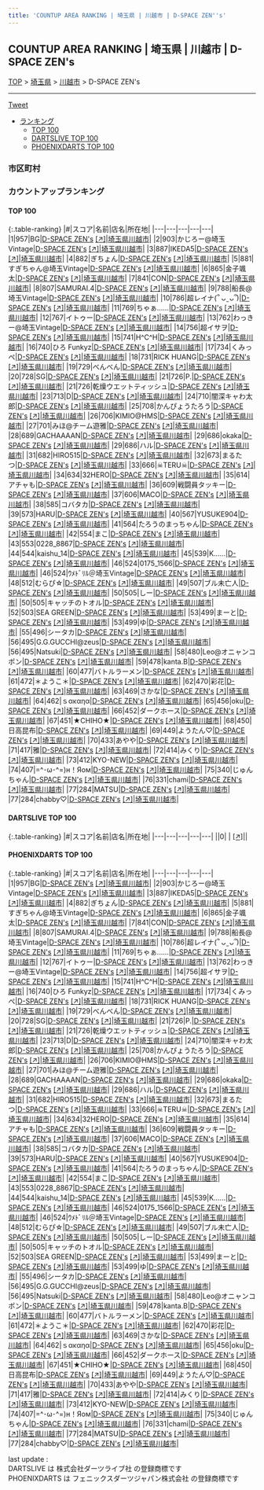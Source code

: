 ```yaml
---
title: 'COUNTUP AREA RANKING | 埼玉県 | 川越市 | D-SPACE ZEN''s'
---
```

## COUNTUP AREA RANKING | 埼玉県 | 川越市 | D-SPACE ZEN's

[TOP](/darts/rank/) > [埼玉県](/darts/rank/埼玉県/) > [川越市](/darts/rank/埼玉県/川越市/) > D-SPACE ZEN's

___

<a href="https://twitter.com/share?ref_src=twsrc%5Etfw" data-text="COUNTUP AREA RANKING | 埼玉県川越市D-SPACE ZEN's" class="twitter-share-button" data-hashtags="DARTSLIVE,PHOENIXDARTS,darts,ダーツ" data-show-count="false">Tweet</a>

* [ランキング](#カウントアップランキング)
    * [TOP 100](#top-100)
    * [DARTSLIVE TOP 100](#dartslive-top-100)
    * [PHOENIXDARTS TOP 100](#phoenixdarts-top-100)

### 市区町村

<ul>

</ul>

### カウントアップランキング

#### TOP 100



{:.table-ranking}
|#|スコア|名前|店名|所在地|
|---|---|---|---|---|
|1|957|<span class="rank-name-pd">BG</span>|<a href="/darts/rank/shops/9832.html">D-SPACE ZEN's</a> <a href="https://vs.phoenixdarts.com/jp/shop/shopDetailInfo/s_9832?s_seq=9832">[↗]</a>|<a href="/darts/rank/埼玉県/川越市">埼玉県川越市</a>|
|2|903|<span class="rank-name-pd">かじろー@埼玉Vintage</span>|<a href="/darts/rank/shops/9832.html">D-SPACE ZEN's</a> <a href="https://vs.phoenixdarts.com/jp/shop/shopDetailInfo/s_9832?s_seq=9832">[↗]</a>|<a href="/darts/rank/埼玉県/川越市">埼玉県川越市</a>|
|3|887|<span class="rank-name-pd">IKEDA5</span>|<a href="/darts/rank/shops/9832.html">D-SPACE ZEN's</a> <a href="https://vs.phoenixdarts.com/jp/shop/shopDetailInfo/s_9832?s_seq=9832">[↗]</a>|<a href="/darts/rank/埼玉県/川越市">埼玉県川越市</a>|
|4|882|<span class="rank-name-pd">ぎちょん</span>|<a href="/darts/rank/shops/9832.html">D-SPACE ZEN's</a> <a href="https://vs.phoenixdarts.com/jp/shop/shopDetailInfo/s_9832?s_seq=9832">[↗]</a>|<a href="/darts/rank/埼玉県/川越市">埼玉県川越市</a>|
|5|881|<span class="rank-name-pd">すぎちゃん@埼玉Vintage</span>|<a href="/darts/rank/shops/9832.html">D-SPACE ZEN's</a> <a href="https://vs.phoenixdarts.com/jp/shop/shopDetailInfo/s_9832?s_seq=9832">[↗]</a>|<a href="/darts/rank/埼玉県/川越市">埼玉県川越市</a>|
|6|865|<span class="rank-name-pd">金子颯太</span>|<a href="/darts/rank/shops/9832.html">D-SPACE ZEN's</a> <a href="https://vs.phoenixdarts.com/jp/shop/shopDetailInfo/s_9832?s_seq=9832">[↗]</a>|<a href="/darts/rank/埼玉県/川越市">埼玉県川越市</a>|
|7|841|<span class="rank-name-pd">CON</span>|<a href="/darts/rank/shops/9832.html">D-SPACE ZEN's</a> <a href="https://vs.phoenixdarts.com/jp/shop/shopDetailInfo/s_9832?s_seq=9832">[↗]</a>|<a href="/darts/rank/埼玉県/川越市">埼玉県川越市</a>|
|8|807|<span class="rank-name-pd">SAMURAI.4</span>|<a href="/darts/rank/shops/9832.html">D-SPACE ZEN's</a> <a href="https://vs.phoenixdarts.com/jp/shop/shopDetailInfo/s_9832?s_seq=9832">[↗]</a>|<a href="/darts/rank/埼玉県/川越市">埼玉県川越市</a>|
|9|788|<span class="rank-name-pd">船長@埼玉Vintage</span>|<a href="/darts/rank/shops/9832.html">D-SPACE ZEN's</a> <a href="https://vs.phoenixdarts.com/jp/shop/shopDetailInfo/s_9832?s_seq=9832">[↗]</a>|<a href="/darts/rank/埼玉県/川越市">埼玉県川越市</a>|
|10|786|<span class="rank-name-pd">超レイナ(՞ ᴗ ̫ ᴗ՞)</span>|<a href="/darts/rank/shops/9832.html">D-SPACE ZEN's</a> <a href="https://vs.phoenixdarts.com/jp/shop/shopDetailInfo/s_9832?s_seq=9832">[↗]</a>|<a href="/darts/rank/埼玉県/川越市">埼玉県川越市</a>|
|11|769|<span class="rank-name-pd">ちゃぁ……</span>|<a href="/darts/rank/shops/9832.html">D-SPACE ZEN's</a> <a href="https://vs.phoenixdarts.com/jp/shop/shopDetailInfo/s_9832?s_seq=9832">[↗]</a>|<a href="/darts/rank/埼玉県/川越市">埼玉県川越市</a>|
|12|767|<span class="rank-name-pd">イトゥー</span>|<a href="/darts/rank/shops/9832.html">D-SPACE ZEN's</a> <a href="https://vs.phoenixdarts.com/jp/shop/shopDetailInfo/s_9832?s_seq=9832">[↗]</a>|<a href="/darts/rank/埼玉県/川越市">埼玉県川越市</a>|
|13|762|<span class="rank-name-pd">わっきー@埼玉Vintage</span>|<a href="/darts/rank/shops/9832.html">D-SPACE ZEN's</a> <a href="https://vs.phoenixdarts.com/jp/shop/shopDetailInfo/s_9832?s_seq=9832">[↗]</a>|<a href="/darts/rank/埼玉県/川越市">埼玉県川越市</a>|
|14|756|<span class="rank-name-pd">超イサヲ</span>|<a href="/darts/rank/shops/9832.html">D-SPACE ZEN's</a> <a href="https://vs.phoenixdarts.com/jp/shop/shopDetailInfo/s_9832?s_seq=9832">[↗]</a>|<a href="/darts/rank/埼玉県/川越市">埼玉県川越市</a>|
|15|741|<span class="rank-name-pd">H^C^H</span>|<a href="/darts/rank/shops/9832.html">D-SPACE ZEN's</a> <a href="https://vs.phoenixdarts.com/jp/shop/shopDetailInfo/s_9832?s_seq=9832">[↗]</a>|<a href="/darts/rank/埼玉県/川越市">埼玉県川越市</a>|
|16|740|<span class="rank-name-pd">ひろ Funkyz</span>|<a href="/darts/rank/shops/9832.html">D-SPACE ZEN's</a> <a href="https://vs.phoenixdarts.com/jp/shop/shopDetailInfo/s_9832?s_seq=9832">[↗]</a>|<a href="/darts/rank/埼玉県/川越市">埼玉県川越市</a>|
|17|734|<span class="rank-name-pd">くみっぺ</span>|<a href="/darts/rank/shops/9832.html">D-SPACE ZEN's</a> <a href="https://vs.phoenixdarts.com/jp/shop/shopDetailInfo/s_9832?s_seq=9832">[↗]</a>|<a href="/darts/rank/埼玉県/川越市">埼玉県川越市</a>|
|18|731|<span class="rank-name-pd">RICK HUANG</span>|<a href="/darts/rank/shops/9832.html">D-SPACE ZEN's</a> <a href="https://vs.phoenixdarts.com/jp/shop/shopDetailInfo/s_9832?s_seq=9832">[↗]</a>|<a href="/darts/rank/埼玉県/川越市">埼玉県川越市</a>|
|19|729|<span class="rank-name-pd">べんべん</span>|<a href="/darts/rank/shops/9832.html">D-SPACE ZEN's</a> <a href="https://vs.phoenixdarts.com/jp/shop/shopDetailInfo/s_9832?s_seq=9832">[↗]</a>|<a href="/darts/rank/埼玉県/川越市">埼玉県川越市</a>|
|20|728|<span class="rank-name-pd">SG</span>|<a href="/darts/rank/shops/9832.html">D-SPACE ZEN's</a> <a href="https://vs.phoenixdarts.com/jp/shop/shopDetailInfo/s_9832?s_seq=9832">[↗]</a>|<a href="/darts/rank/埼玉県/川越市">埼玉県川越市</a>|
|21|726|<span class="rank-name-pd">P.</span>|<a href="/darts/rank/shops/9832.html">D-SPACE ZEN's</a> <a href="https://vs.phoenixdarts.com/jp/shop/shopDetailInfo/s_9832?s_seq=9832">[↗]</a>|<a href="/darts/rank/埼玉県/川越市">埼玉県川越市</a>|
|21|726|<span class="rank-name-pd">乾燥ウエットティッシュ</span>|<a href="/darts/rank/shops/9832.html">D-SPACE ZEN's</a> <a href="https://vs.phoenixdarts.com/jp/shop/shopDetailInfo/s_9832?s_seq=9832">[↗]</a>|<a href="/darts/rank/埼玉県/川越市">埼玉県川越市</a>|
|23|713|<span class="rank-name-pd">D</span>|<a href="/darts/rank/shops/9832.html">D-SPACE ZEN's</a> <a href="https://vs.phoenixdarts.com/jp/shop/shopDetailInfo/s_9832?s_seq=9832">[↗]</a>|<a href="/darts/rank/埼玉県/川越市">埼玉県川越市</a>|
|24|710|<span class="rank-name-pd">闇深キャわ太郎</span>|<a href="/darts/rank/shops/9832.html">D-SPACE ZEN's</a> <a href="https://vs.phoenixdarts.com/jp/shop/shopDetailInfo/s_9832?s_seq=9832">[↗]</a>|<a href="/darts/rank/埼玉県/川越市">埼玉県川越市</a>|
|25|708|<span class="rank-name-pd">かんぴょうたろう</span>|<a href="/darts/rank/shops/9832.html">D-SPACE ZEN's</a> <a href="https://vs.phoenixdarts.com/jp/shop/shopDetailInfo/s_9832?s_seq=9832">[↗]</a>|<a href="/darts/rank/埼玉県/川越市">埼玉県川越市</a>|
|26|706|<span class="rank-name-pd">KIMIO@HMS</span>|<a href="/darts/rank/shops/9832.html">D-SPACE ZEN's</a> <a href="https://vs.phoenixdarts.com/jp/shop/shopDetailInfo/s_9832?s_seq=9832">[↗]</a>|<a href="/darts/rank/埼玉県/川越市">埼玉県川越市</a>|
|27|701|<span class="rank-name-pd">みほ@チーム遊雅</span>|<a href="/darts/rank/shops/9832.html">D-SPACE ZEN's</a> <a href="https://vs.phoenixdarts.com/jp/shop/shopDetailInfo/s_9832?s_seq=9832">[↗]</a>|<a href="/darts/rank/埼玉県/川越市">埼玉県川越市</a>|
|28|689|<span class="rank-name-pd">GACHAAAAN</span>|<a href="/darts/rank/shops/9832.html">D-SPACE ZEN's</a> <a href="https://vs.phoenixdarts.com/jp/shop/shopDetailInfo/s_9832?s_seq=9832">[↗]</a>|<a href="/darts/rank/埼玉県/川越市">埼玉県川越市</a>|
|29|686|<span class="rank-name-pd">okaka</span>|<a href="/darts/rank/shops/9832.html">D-SPACE ZEN's</a> <a href="https://vs.phoenixdarts.com/jp/shop/shopDetailInfo/s_9832?s_seq=9832">[↗]</a>|<a href="/darts/rank/埼玉県/川越市">埼玉県川越市</a>|
|29|686|<span class="rank-name-pd">ハル</span>|<a href="/darts/rank/shops/9832.html">D-SPACE ZEN's</a> <a href="https://vs.phoenixdarts.com/jp/shop/shopDetailInfo/s_9832?s_seq=9832">[↗]</a>|<a href="/darts/rank/埼玉県/川越市">埼玉県川越市</a>|
|31|682|<span class="rank-name-pd">HIRO515</span>|<a href="/darts/rank/shops/9832.html">D-SPACE ZEN's</a> <a href="https://vs.phoenixdarts.com/jp/shop/shopDetailInfo/s_9832?s_seq=9832">[↗]</a>|<a href="/darts/rank/埼玉県/川越市">埼玉県川越市</a>|
|32|673|<span class="rank-name-pd">まるたつ</span>|<a href="/darts/rank/shops/9832.html">D-SPACE ZEN's</a> <a href="https://vs.phoenixdarts.com/jp/shop/shopDetailInfo/s_9832?s_seq=9832">[↗]</a>|<a href="/darts/rank/埼玉県/川越市">埼玉県川越市</a>|
|33|666|<span class="rank-name-pd">☠TERU☠</span>|<a href="/darts/rank/shops/9832.html">D-SPACE ZEN's</a> <a href="https://vs.phoenixdarts.com/jp/shop/shopDetailInfo/s_9832?s_seq=9832">[↗]</a>|<a href="/darts/rank/埼玉県/川越市">埼玉県川越市</a>|
|34|634|<span class="rank-name-pd">32HERO</span>|<a href="/darts/rank/shops/9832.html">D-SPACE ZEN's</a> <a href="https://vs.phoenixdarts.com/jp/shop/shopDetailInfo/s_9832?s_seq=9832">[↗]</a>|<a href="/darts/rank/埼玉県/川越市">埼玉県川越市</a>|
|35|614|<span class="rank-name-pd">アチャも</span>|<a href="/darts/rank/shops/9832.html">D-SPACE ZEN's</a> <a href="https://vs.phoenixdarts.com/jp/shop/shopDetailInfo/s_9832?s_seq=9832">[↗]</a>|<a href="/darts/rank/埼玉県/川越市">埼玉県川越市</a>|
|36|609|<span class="rank-name-pd">戦闘員タッキー</span>|<a href="/darts/rank/shops/9832.html">D-SPACE ZEN's</a> <a href="https://vs.phoenixdarts.com/jp/shop/shopDetailInfo/s_9832?s_seq=9832">[↗]</a>|<a href="/darts/rank/埼玉県/川越市">埼玉県川越市</a>|
|37|606|<span class="rank-name-pd">MACO</span>|<a href="/darts/rank/shops/9832.html">D-SPACE ZEN's</a> <a href="https://vs.phoenixdarts.com/jp/shop/shopDetailInfo/s_9832?s_seq=9832">[↗]</a>|<a href="/darts/rank/埼玉県/川越市">埼玉県川越市</a>|
|38|585|<span class="rank-name-pd">コバタカ</span>|<a href="/darts/rank/shops/9832.html">D-SPACE ZEN's</a> <a href="https://vs.phoenixdarts.com/jp/shop/shopDetailInfo/s_9832?s_seq=9832">[↗]</a>|<a href="/darts/rank/埼玉県/川越市">埼玉県川越市</a>|
|39|573|<span class="rank-name-pd">HARU</span>|<a href="/darts/rank/shops/9832.html">D-SPACE ZEN's</a> <a href="https://vs.phoenixdarts.com/jp/shop/shopDetailInfo/s_9832?s_seq=9832">[↗]</a>|<a href="/darts/rank/埼玉県/川越市">埼玉県川越市</a>|
|40|567|<span class="rank-name-pd">YUSUKE904</span>|<a href="/darts/rank/shops/9832.html">D-SPACE ZEN's</a> <a href="https://vs.phoenixdarts.com/jp/shop/shopDetailInfo/s_9832?s_seq=9832">[↗]</a>|<a href="/darts/rank/埼玉県/川越市">埼玉県川越市</a>|
|41|564|<span class="rank-name-pd">たろうのまっちゃん</span>|<a href="/darts/rank/shops/9832.html">D-SPACE ZEN's</a> <a href="https://vs.phoenixdarts.com/jp/shop/shopDetailInfo/s_9832?s_seq=9832">[↗]</a>|<a href="/darts/rank/埼玉県/川越市">埼玉県川越市</a>|
|42|554|<span class="rank-name-pd">まこ</span>|<a href="/darts/rank/shops/9832.html">D-SPACE ZEN's</a> <a href="https://vs.phoenixdarts.com/jp/shop/shopDetailInfo/s_9832?s_seq=9832">[↗]</a>|<a href="/darts/rank/埼玉県/川越市">埼玉県川越市</a>|
|43|553|<span class="rank-name-pd">0228_8867</span>|<a href="/darts/rank/shops/9832.html">D-SPACE ZEN's</a> <a href="https://vs.phoenixdarts.com/jp/shop/shopDetailInfo/s_9832?s_seq=9832">[↗]</a>|<a href="/darts/rank/埼玉県/川越市">埼玉県川越市</a>|
|44|544|<span class="rank-name-pd">kaishu_14</span>|<a href="/darts/rank/shops/9832.html">D-SPACE ZEN's</a> <a href="https://vs.phoenixdarts.com/jp/shop/shopDetailInfo/s_9832?s_seq=9832">[↗]</a>|<a href="/darts/rank/埼玉県/川越市">埼玉県川越市</a>|
|45|539|<span class="rank-name-pd">K……</span>|<a href="/darts/rank/shops/9832.html">D-SPACE ZEN's</a> <a href="https://vs.phoenixdarts.com/jp/shop/shopDetailInfo/s_9832?s_seq=9832">[↗]</a>|<a href="/darts/rank/埼玉県/川越市">埼玉県川越市</a>|
|46|524|<span class="rank-name-pd">0175_1566</span>|<a href="/darts/rank/shops/9832.html">D-SPACE ZEN's</a> <a href="https://vs.phoenixdarts.com/jp/shop/shopDetailInfo/s_9832?s_seq=9832">[↗]</a>|<a href="/darts/rank/埼玉県/川越市">埼玉県川越市</a>|
|46|524|<span class="rank-name-pd">ｳﾒﾄﾞﾘﾙ＠埼玉Vintage</span>|<a href="/darts/rank/shops/9832.html">D-SPACE ZEN's</a> <a href="https://vs.phoenixdarts.com/jp/shop/shopDetailInfo/s_9832?s_seq=9832">[↗]</a>|<a href="/darts/rank/埼玉県/川越市">埼玉県川越市</a>|
|48|512|<span class="rank-name-pd">むらぴ☆</span>|<a href="/darts/rank/shops/9832.html">D-SPACE ZEN's</a> <a href="https://vs.phoenixdarts.com/jp/shop/shopDetailInfo/s_9832?s_seq=9832">[↗]</a>|<a href="/darts/rank/埼玉県/川越市">埼玉県川越市</a>|
|49|507|<span class="rank-name-pd">ブル未亡人</span>|<a href="/darts/rank/shops/9832.html">D-SPACE ZEN's</a> <a href="https://vs.phoenixdarts.com/jp/shop/shopDetailInfo/s_9832?s_seq=9832">[↗]</a>|<a href="/darts/rank/埼玉県/川越市">埼玉県川越市</a>|
|50|505|<span class="rank-name-pd">しー</span>|<a href="/darts/rank/shops/9832.html">D-SPACE ZEN's</a> <a href="https://vs.phoenixdarts.com/jp/shop/shopDetailInfo/s_9832?s_seq=9832">[↗]</a>|<a href="/darts/rank/埼玉県/川越市">埼玉県川越市</a>|
|50|505|<span class="rank-name-pd">キャッチのトオル</span>|<a href="/darts/rank/shops/9832.html">D-SPACE ZEN's</a> <a href="https://vs.phoenixdarts.com/jp/shop/shopDetailInfo/s_9832?s_seq=9832">[↗]</a>|<a href="/darts/rank/埼玉県/川越市">埼玉県川越市</a>|
|52|503|<span class="rank-name-pd">SEA GREEN</span>|<a href="/darts/rank/shops/9832.html">D-SPACE ZEN's</a> <a href="https://vs.phoenixdarts.com/jp/shop/shopDetailInfo/s_9832?s_seq=9832">[↗]</a>|<a href="/darts/rank/埼玉県/川越市">埼玉県川越市</a>|
|53|499|<span class="rank-name-pd">まーと</span>|<a href="/darts/rank/shops/9832.html">D-SPACE ZEN's</a> <a href="https://vs.phoenixdarts.com/jp/shop/shopDetailInfo/s_9832?s_seq=9832">[↗]</a>|<a href="/darts/rank/埼玉県/川越市">埼玉県川越市</a>|
|53|499|<span class="rank-name-pd">ゆ</span>|<a href="/darts/rank/shops/9832.html">D-SPACE ZEN's</a> <a href="https://vs.phoenixdarts.com/jp/shop/shopDetailInfo/s_9832?s_seq=9832">[↗]</a>|<a href="/darts/rank/埼玉県/川越市">埼玉県川越市</a>|
|55|496|<span class="rank-name-pd">シータカ</span>|<a href="/darts/rank/shops/9832.html">D-SPACE ZEN's</a> <a href="https://vs.phoenixdarts.com/jp/shop/shopDetailInfo/s_9832?s_seq=9832">[↗]</a>|<a href="/darts/rank/埼玉県/川越市">埼玉県川越市</a>|
|56|495|<span class="rank-name-pd">G.G.GUCCHI@zeus</span>|<a href="/darts/rank/shops/9832.html">D-SPACE ZEN's</a> <a href="https://vs.phoenixdarts.com/jp/shop/shopDetailInfo/s_9832?s_seq=9832">[↗]</a>|<a href="/darts/rank/埼玉県/川越市">埼玉県川越市</a>|
|56|495|<span class="rank-name-pd">Natsuki</span>|<a href="/darts/rank/shops/9832.html">D-SPACE ZEN's</a> <a href="https://vs.phoenixdarts.com/jp/shop/shopDetailInfo/s_9832?s_seq=9832">[↗]</a>|<a href="/darts/rank/埼玉県/川越市">埼玉県川越市</a>|
|58|480|<span class="rank-name-pd">Leo@オニャンコポン</span>|<a href="/darts/rank/shops/9832.html">D-SPACE ZEN's</a> <a href="https://vs.phoenixdarts.com/jp/shop/shopDetailInfo/s_9832?s_seq=9832">[↗]</a>|<a href="/darts/rank/埼玉県/川越市">埼玉県川越市</a>|
|59|478|<span class="rank-name-pd">kanta.B</span>|<a href="/darts/rank/shops/9832.html">D-SPACE ZEN's</a> <a href="https://vs.phoenixdarts.com/jp/shop/shopDetailInfo/s_9832?s_seq=9832">[↗]</a>|<a href="/darts/rank/埼玉県/川越市">埼玉県川越市</a>|
|60|477|<span class="rank-name-pd">バトルラーメン</span>|<a href="/darts/rank/shops/9832.html">D-SPACE ZEN's</a> <a href="https://vs.phoenixdarts.com/jp/shop/shopDetailInfo/s_9832?s_seq=9832">[↗]</a>|<a href="/darts/rank/埼玉県/川越市">埼玉県川越市</a>|
|61|472|<span class="rank-name-pd">＊ようこ＊</span>|<a href="/darts/rank/shops/9832.html">D-SPACE ZEN's</a> <a href="https://vs.phoenixdarts.com/jp/shop/shopDetailInfo/s_9832?s_seq=9832">[↗]</a>|<a href="/darts/rank/埼玉県/川越市">埼玉県川越市</a>|
|62|470|<span class="rank-name-pd">彩花</span>|<a href="/darts/rank/shops/9832.html">D-SPACE ZEN's</a> <a href="https://vs.phoenixdarts.com/jp/shop/shopDetailInfo/s_9832?s_seq=9832">[↗]</a>|<a href="/darts/rank/埼玉県/川越市">埼玉県川越市</a>|
|63|469|<span class="rank-name-pd">さかな</span>|<a href="/darts/rank/shops/9832.html">D-SPACE ZEN's</a> <a href="https://vs.phoenixdarts.com/jp/shop/shopDetailInfo/s_9832?s_seq=9832">[↗]</a>|<a href="/darts/rank/埼玉県/川越市">埼玉県川越市</a>|
|64|462|<span class="rank-name-pd">ｓακαηα</span>|<a href="/darts/rank/shops/9832.html">D-SPACE ZEN's</a> <a href="https://vs.phoenixdarts.com/jp/shop/shopDetailInfo/s_9832?s_seq=9832">[↗]</a>|<a href="/darts/rank/埼玉県/川越市">埼玉県川越市</a>|
|65|456|<span class="rank-name-pd">oku</span>|<a href="/darts/rank/shops/9832.html">D-SPACE ZEN's</a> <a href="https://vs.phoenixdarts.com/jp/shop/shopDetailInfo/s_9832?s_seq=9832">[↗]</a>|<a href="/darts/rank/埼玉県/川越市">埼玉県川越市</a>|
|66|452|<span class="rank-name-pd">ダークホース</span>|<a href="/darts/rank/shops/9832.html">D-SPACE ZEN's</a> <a href="https://vs.phoenixdarts.com/jp/shop/shopDetailInfo/s_9832?s_seq=9832">[↗]</a>|<a href="/darts/rank/埼玉県/川越市">埼玉県川越市</a>|
|67|451|<span class="rank-name-pd">★CHIHO★</span>|<a href="/darts/rank/shops/9832.html">D-SPACE ZEN's</a> <a href="https://vs.phoenixdarts.com/jp/shop/shopDetailInfo/s_9832?s_seq=9832">[↗]</a>|<a href="/darts/rank/埼玉県/川越市">埼玉県川越市</a>|
|68|450|<span class="rank-name-pd">日高昆布</span>|<a href="/darts/rank/shops/9832.html">D-SPACE ZEN's</a> <a href="https://vs.phoenixdarts.com/jp/shop/shopDetailInfo/s_9832?s_seq=9832">[↗]</a>|<a href="/darts/rank/埼玉県/川越市">埼玉県川越市</a>|
|69|449|<span class="rank-name-pd">ようたん♡</span>|<a href="/darts/rank/shops/9832.html">D-SPACE ZEN's</a> <a href="https://vs.phoenixdarts.com/jp/shop/shopDetailInfo/s_9832?s_seq=9832">[↗]</a>|<a href="/darts/rank/埼玉県/川越市">埼玉県川越市</a>|
|70|433|<span class="rank-name-pd">あやや</span>|<a href="/darts/rank/shops/9832.html">D-SPACE ZEN's</a> <a href="https://vs.phoenixdarts.com/jp/shop/shopDetailInfo/s_9832?s_seq=9832">[↗]</a>|<a href="/darts/rank/埼玉県/川越市">埼玉県川越市</a>|
|71|417|<span class="rank-name-pd">雅</span>|<a href="/darts/rank/shops/9832.html">D-SPACE ZEN's</a> <a href="https://vs.phoenixdarts.com/jp/shop/shopDetailInfo/s_9832?s_seq=9832">[↗]</a>|<a href="/darts/rank/埼玉県/川越市">埼玉県川越市</a>|
|72|414|<span class="rank-name-pd">みくり</span>|<a href="/darts/rank/shops/9832.html">D-SPACE ZEN's</a> <a href="https://vs.phoenixdarts.com/jp/shop/shopDetailInfo/s_9832?s_seq=9832">[↗]</a>|<a href="/darts/rank/埼玉県/川越市">埼玉県川越市</a>|
|73|412|<span class="rank-name-pd">KYO-NEW</span>|<a href="/darts/rank/shops/9832.html">D-SPACE ZEN's</a> <a href="https://vs.phoenixdarts.com/jp/shop/shopDetailInfo/s_9832?s_seq=9832">[↗]</a>|<a href="/darts/rank/埼玉県/川越市">埼玉県川越市</a>|
|74|407|<span class="rank-name-pd">=^･ω･^=)н！Яом</span>|<a href="/darts/rank/shops/9832.html">D-SPACE ZEN's</a> <a href="https://vs.phoenixdarts.com/jp/shop/shopDetailInfo/s_9832?s_seq=9832">[↗]</a>|<a href="/darts/rank/埼玉県/川越市">埼玉県川越市</a>|
|75|340|<span class="rank-name-pd">じゅんちゃん</span>|<a href="/darts/rank/shops/9832.html">D-SPACE ZEN's</a> <a href="https://vs.phoenixdarts.com/jp/shop/shopDetailInfo/s_9832?s_seq=9832">[↗]</a>|<a href="/darts/rank/埼玉県/川越市">埼玉県川越市</a>|
|76|331|<span class="rank-name-pd">chami</span>|<a href="/darts/rank/shops/9832.html">D-SPACE ZEN's</a> <a href="https://vs.phoenixdarts.com/jp/shop/shopDetailInfo/s_9832?s_seq=9832">[↗]</a>|<a href="/darts/rank/埼玉県/川越市">埼玉県川越市</a>|
|77|284|<span class="rank-name-pd">MATSU</span>|<a href="/darts/rank/shops/9832.html">D-SPACE ZEN's</a> <a href="https://vs.phoenixdarts.com/jp/shop/shopDetailInfo/s_9832?s_seq=9832">[↗]</a>|<a href="/darts/rank/埼玉県/川越市">埼玉県川越市</a>|
|77|284|<span class="rank-name-pd">chabby♡</span>|<a href="/darts/rank/shops/9832.html">D-SPACE ZEN's</a> <a href="https://vs.phoenixdarts.com/jp/shop/shopDetailInfo/s_9832?s_seq=9832">[↗]</a>|<a href="/darts/rank/埼玉県/川越市">埼玉県川越市</a>|


#### DARTSLIVE TOP 100



{:.table-ranking}
|#|スコア|名前|店名|所在地|
|---|---|---|---|---|
||0|<span class="rank-name-dl"> </span>|<a href="/darts/rank/shops/.html"></a> <a href="">[↗]</a>|<a href="/darts/rank//"></a>|


#### PHOENIXDARTS TOP 100



{:.table-ranking}
|#|スコア|名前|店名|所在地|
|---|---|---|---|---|
|1|957|<span class="rank-name-pd">BG</span>|<a href="/darts/rank/shops/9832.html">D-SPACE ZEN's</a> <a href="https://vs.phoenixdarts.com/jp/shop/shopDetailInfo/s_9832?s_seq=9832">[↗]</a>|<a href="/darts/rank/埼玉県/川越市">埼玉県川越市</a>|
|2|903|<span class="rank-name-pd">かじろー@埼玉Vintage</span>|<a href="/darts/rank/shops/9832.html">D-SPACE ZEN's</a> <a href="https://vs.phoenixdarts.com/jp/shop/shopDetailInfo/s_9832?s_seq=9832">[↗]</a>|<a href="/darts/rank/埼玉県/川越市">埼玉県川越市</a>|
|3|887|<span class="rank-name-pd">IKEDA5</span>|<a href="/darts/rank/shops/9832.html">D-SPACE ZEN's</a> <a href="https://vs.phoenixdarts.com/jp/shop/shopDetailInfo/s_9832?s_seq=9832">[↗]</a>|<a href="/darts/rank/埼玉県/川越市">埼玉県川越市</a>|
|4|882|<span class="rank-name-pd">ぎちょん</span>|<a href="/darts/rank/shops/9832.html">D-SPACE ZEN's</a> <a href="https://vs.phoenixdarts.com/jp/shop/shopDetailInfo/s_9832?s_seq=9832">[↗]</a>|<a href="/darts/rank/埼玉県/川越市">埼玉県川越市</a>|
|5|881|<span class="rank-name-pd">すぎちゃん@埼玉Vintage</span>|<a href="/darts/rank/shops/9832.html">D-SPACE ZEN's</a> <a href="https://vs.phoenixdarts.com/jp/shop/shopDetailInfo/s_9832?s_seq=9832">[↗]</a>|<a href="/darts/rank/埼玉県/川越市">埼玉県川越市</a>|
|6|865|<span class="rank-name-pd">金子颯太</span>|<a href="/darts/rank/shops/9832.html">D-SPACE ZEN's</a> <a href="https://vs.phoenixdarts.com/jp/shop/shopDetailInfo/s_9832?s_seq=9832">[↗]</a>|<a href="/darts/rank/埼玉県/川越市">埼玉県川越市</a>|
|7|841|<span class="rank-name-pd">CON</span>|<a href="/darts/rank/shops/9832.html">D-SPACE ZEN's</a> <a href="https://vs.phoenixdarts.com/jp/shop/shopDetailInfo/s_9832?s_seq=9832">[↗]</a>|<a href="/darts/rank/埼玉県/川越市">埼玉県川越市</a>|
|8|807|<span class="rank-name-pd">SAMURAI.4</span>|<a href="/darts/rank/shops/9832.html">D-SPACE ZEN's</a> <a href="https://vs.phoenixdarts.com/jp/shop/shopDetailInfo/s_9832?s_seq=9832">[↗]</a>|<a href="/darts/rank/埼玉県/川越市">埼玉県川越市</a>|
|9|788|<span class="rank-name-pd">船長@埼玉Vintage</span>|<a href="/darts/rank/shops/9832.html">D-SPACE ZEN's</a> <a href="https://vs.phoenixdarts.com/jp/shop/shopDetailInfo/s_9832?s_seq=9832">[↗]</a>|<a href="/darts/rank/埼玉県/川越市">埼玉県川越市</a>|
|10|786|<span class="rank-name-pd">超レイナ(՞ ᴗ ̫ ᴗ՞)</span>|<a href="/darts/rank/shops/9832.html">D-SPACE ZEN's</a> <a href="https://vs.phoenixdarts.com/jp/shop/shopDetailInfo/s_9832?s_seq=9832">[↗]</a>|<a href="/darts/rank/埼玉県/川越市">埼玉県川越市</a>|
|11|769|<span class="rank-name-pd">ちゃぁ……</span>|<a href="/darts/rank/shops/9832.html">D-SPACE ZEN's</a> <a href="https://vs.phoenixdarts.com/jp/shop/shopDetailInfo/s_9832?s_seq=9832">[↗]</a>|<a href="/darts/rank/埼玉県/川越市">埼玉県川越市</a>|
|12|767|<span class="rank-name-pd">イトゥー</span>|<a href="/darts/rank/shops/9832.html">D-SPACE ZEN's</a> <a href="https://vs.phoenixdarts.com/jp/shop/shopDetailInfo/s_9832?s_seq=9832">[↗]</a>|<a href="/darts/rank/埼玉県/川越市">埼玉県川越市</a>|
|13|762|<span class="rank-name-pd">わっきー@埼玉Vintage</span>|<a href="/darts/rank/shops/9832.html">D-SPACE ZEN's</a> <a href="https://vs.phoenixdarts.com/jp/shop/shopDetailInfo/s_9832?s_seq=9832">[↗]</a>|<a href="/darts/rank/埼玉県/川越市">埼玉県川越市</a>|
|14|756|<span class="rank-name-pd">超イサヲ</span>|<a href="/darts/rank/shops/9832.html">D-SPACE ZEN's</a> <a href="https://vs.phoenixdarts.com/jp/shop/shopDetailInfo/s_9832?s_seq=9832">[↗]</a>|<a href="/darts/rank/埼玉県/川越市">埼玉県川越市</a>|
|15|741|<span class="rank-name-pd">H^C^H</span>|<a href="/darts/rank/shops/9832.html">D-SPACE ZEN's</a> <a href="https://vs.phoenixdarts.com/jp/shop/shopDetailInfo/s_9832?s_seq=9832">[↗]</a>|<a href="/darts/rank/埼玉県/川越市">埼玉県川越市</a>|
|16|740|<span class="rank-name-pd">ひろ Funkyz</span>|<a href="/darts/rank/shops/9832.html">D-SPACE ZEN's</a> <a href="https://vs.phoenixdarts.com/jp/shop/shopDetailInfo/s_9832?s_seq=9832">[↗]</a>|<a href="/darts/rank/埼玉県/川越市">埼玉県川越市</a>|
|17|734|<span class="rank-name-pd">くみっぺ</span>|<a href="/darts/rank/shops/9832.html">D-SPACE ZEN's</a> <a href="https://vs.phoenixdarts.com/jp/shop/shopDetailInfo/s_9832?s_seq=9832">[↗]</a>|<a href="/darts/rank/埼玉県/川越市">埼玉県川越市</a>|
|18|731|<span class="rank-name-pd">RICK HUANG</span>|<a href="/darts/rank/shops/9832.html">D-SPACE ZEN's</a> <a href="https://vs.phoenixdarts.com/jp/shop/shopDetailInfo/s_9832?s_seq=9832">[↗]</a>|<a href="/darts/rank/埼玉県/川越市">埼玉県川越市</a>|
|19|729|<span class="rank-name-pd">べんべん</span>|<a href="/darts/rank/shops/9832.html">D-SPACE ZEN's</a> <a href="https://vs.phoenixdarts.com/jp/shop/shopDetailInfo/s_9832?s_seq=9832">[↗]</a>|<a href="/darts/rank/埼玉県/川越市">埼玉県川越市</a>|
|20|728|<span class="rank-name-pd">SG</span>|<a href="/darts/rank/shops/9832.html">D-SPACE ZEN's</a> <a href="https://vs.phoenixdarts.com/jp/shop/shopDetailInfo/s_9832?s_seq=9832">[↗]</a>|<a href="/darts/rank/埼玉県/川越市">埼玉県川越市</a>|
|21|726|<span class="rank-name-pd">P.</span>|<a href="/darts/rank/shops/9832.html">D-SPACE ZEN's</a> <a href="https://vs.phoenixdarts.com/jp/shop/shopDetailInfo/s_9832?s_seq=9832">[↗]</a>|<a href="/darts/rank/埼玉県/川越市">埼玉県川越市</a>|
|21|726|<span class="rank-name-pd">乾燥ウエットティッシュ</span>|<a href="/darts/rank/shops/9832.html">D-SPACE ZEN's</a> <a href="https://vs.phoenixdarts.com/jp/shop/shopDetailInfo/s_9832?s_seq=9832">[↗]</a>|<a href="/darts/rank/埼玉県/川越市">埼玉県川越市</a>|
|23|713|<span class="rank-name-pd">D</span>|<a href="/darts/rank/shops/9832.html">D-SPACE ZEN's</a> <a href="https://vs.phoenixdarts.com/jp/shop/shopDetailInfo/s_9832?s_seq=9832">[↗]</a>|<a href="/darts/rank/埼玉県/川越市">埼玉県川越市</a>|
|24|710|<span class="rank-name-pd">闇深キャわ太郎</span>|<a href="/darts/rank/shops/9832.html">D-SPACE ZEN's</a> <a href="https://vs.phoenixdarts.com/jp/shop/shopDetailInfo/s_9832?s_seq=9832">[↗]</a>|<a href="/darts/rank/埼玉県/川越市">埼玉県川越市</a>|
|25|708|<span class="rank-name-pd">かんぴょうたろう</span>|<a href="/darts/rank/shops/9832.html">D-SPACE ZEN's</a> <a href="https://vs.phoenixdarts.com/jp/shop/shopDetailInfo/s_9832?s_seq=9832">[↗]</a>|<a href="/darts/rank/埼玉県/川越市">埼玉県川越市</a>|
|26|706|<span class="rank-name-pd">KIMIO@HMS</span>|<a href="/darts/rank/shops/9832.html">D-SPACE ZEN's</a> <a href="https://vs.phoenixdarts.com/jp/shop/shopDetailInfo/s_9832?s_seq=9832">[↗]</a>|<a href="/darts/rank/埼玉県/川越市">埼玉県川越市</a>|
|27|701|<span class="rank-name-pd">みほ@チーム遊雅</span>|<a href="/darts/rank/shops/9832.html">D-SPACE ZEN's</a> <a href="https://vs.phoenixdarts.com/jp/shop/shopDetailInfo/s_9832?s_seq=9832">[↗]</a>|<a href="/darts/rank/埼玉県/川越市">埼玉県川越市</a>|
|28|689|<span class="rank-name-pd">GACHAAAAN</span>|<a href="/darts/rank/shops/9832.html">D-SPACE ZEN's</a> <a href="https://vs.phoenixdarts.com/jp/shop/shopDetailInfo/s_9832?s_seq=9832">[↗]</a>|<a href="/darts/rank/埼玉県/川越市">埼玉県川越市</a>|
|29|686|<span class="rank-name-pd">okaka</span>|<a href="/darts/rank/shops/9832.html">D-SPACE ZEN's</a> <a href="https://vs.phoenixdarts.com/jp/shop/shopDetailInfo/s_9832?s_seq=9832">[↗]</a>|<a href="/darts/rank/埼玉県/川越市">埼玉県川越市</a>|
|29|686|<span class="rank-name-pd">ハル</span>|<a href="/darts/rank/shops/9832.html">D-SPACE ZEN's</a> <a href="https://vs.phoenixdarts.com/jp/shop/shopDetailInfo/s_9832?s_seq=9832">[↗]</a>|<a href="/darts/rank/埼玉県/川越市">埼玉県川越市</a>|
|31|682|<span class="rank-name-pd">HIRO515</span>|<a href="/darts/rank/shops/9832.html">D-SPACE ZEN's</a> <a href="https://vs.phoenixdarts.com/jp/shop/shopDetailInfo/s_9832?s_seq=9832">[↗]</a>|<a href="/darts/rank/埼玉県/川越市">埼玉県川越市</a>|
|32|673|<span class="rank-name-pd">まるたつ</span>|<a href="/darts/rank/shops/9832.html">D-SPACE ZEN's</a> <a href="https://vs.phoenixdarts.com/jp/shop/shopDetailInfo/s_9832?s_seq=9832">[↗]</a>|<a href="/darts/rank/埼玉県/川越市">埼玉県川越市</a>|
|33|666|<span class="rank-name-pd">☠TERU☠</span>|<a href="/darts/rank/shops/9832.html">D-SPACE ZEN's</a> <a href="https://vs.phoenixdarts.com/jp/shop/shopDetailInfo/s_9832?s_seq=9832">[↗]</a>|<a href="/darts/rank/埼玉県/川越市">埼玉県川越市</a>|
|34|634|<span class="rank-name-pd">32HERO</span>|<a href="/darts/rank/shops/9832.html">D-SPACE ZEN's</a> <a href="https://vs.phoenixdarts.com/jp/shop/shopDetailInfo/s_9832?s_seq=9832">[↗]</a>|<a href="/darts/rank/埼玉県/川越市">埼玉県川越市</a>|
|35|614|<span class="rank-name-pd">アチャも</span>|<a href="/darts/rank/shops/9832.html">D-SPACE ZEN's</a> <a href="https://vs.phoenixdarts.com/jp/shop/shopDetailInfo/s_9832?s_seq=9832">[↗]</a>|<a href="/darts/rank/埼玉県/川越市">埼玉県川越市</a>|
|36|609|<span class="rank-name-pd">戦闘員タッキー</span>|<a href="/darts/rank/shops/9832.html">D-SPACE ZEN's</a> <a href="https://vs.phoenixdarts.com/jp/shop/shopDetailInfo/s_9832?s_seq=9832">[↗]</a>|<a href="/darts/rank/埼玉県/川越市">埼玉県川越市</a>|
|37|606|<span class="rank-name-pd">MACO</span>|<a href="/darts/rank/shops/9832.html">D-SPACE ZEN's</a> <a href="https://vs.phoenixdarts.com/jp/shop/shopDetailInfo/s_9832?s_seq=9832">[↗]</a>|<a href="/darts/rank/埼玉県/川越市">埼玉県川越市</a>|
|38|585|<span class="rank-name-pd">コバタカ</span>|<a href="/darts/rank/shops/9832.html">D-SPACE ZEN's</a> <a href="https://vs.phoenixdarts.com/jp/shop/shopDetailInfo/s_9832?s_seq=9832">[↗]</a>|<a href="/darts/rank/埼玉県/川越市">埼玉県川越市</a>|
|39|573|<span class="rank-name-pd">HARU</span>|<a href="/darts/rank/shops/9832.html">D-SPACE ZEN's</a> <a href="https://vs.phoenixdarts.com/jp/shop/shopDetailInfo/s_9832?s_seq=9832">[↗]</a>|<a href="/darts/rank/埼玉県/川越市">埼玉県川越市</a>|
|40|567|<span class="rank-name-pd">YUSUKE904</span>|<a href="/darts/rank/shops/9832.html">D-SPACE ZEN's</a> <a href="https://vs.phoenixdarts.com/jp/shop/shopDetailInfo/s_9832?s_seq=9832">[↗]</a>|<a href="/darts/rank/埼玉県/川越市">埼玉県川越市</a>|
|41|564|<span class="rank-name-pd">たろうのまっちゃん</span>|<a href="/darts/rank/shops/9832.html">D-SPACE ZEN's</a> <a href="https://vs.phoenixdarts.com/jp/shop/shopDetailInfo/s_9832?s_seq=9832">[↗]</a>|<a href="/darts/rank/埼玉県/川越市">埼玉県川越市</a>|
|42|554|<span class="rank-name-pd">まこ</span>|<a href="/darts/rank/shops/9832.html">D-SPACE ZEN's</a> <a href="https://vs.phoenixdarts.com/jp/shop/shopDetailInfo/s_9832?s_seq=9832">[↗]</a>|<a href="/darts/rank/埼玉県/川越市">埼玉県川越市</a>|
|43|553|<span class="rank-name-pd">0228_8867</span>|<a href="/darts/rank/shops/9832.html">D-SPACE ZEN's</a> <a href="https://vs.phoenixdarts.com/jp/shop/shopDetailInfo/s_9832?s_seq=9832">[↗]</a>|<a href="/darts/rank/埼玉県/川越市">埼玉県川越市</a>|
|44|544|<span class="rank-name-pd">kaishu_14</span>|<a href="/darts/rank/shops/9832.html">D-SPACE ZEN's</a> <a href="https://vs.phoenixdarts.com/jp/shop/shopDetailInfo/s_9832?s_seq=9832">[↗]</a>|<a href="/darts/rank/埼玉県/川越市">埼玉県川越市</a>|
|45|539|<span class="rank-name-pd">K……</span>|<a href="/darts/rank/shops/9832.html">D-SPACE ZEN's</a> <a href="https://vs.phoenixdarts.com/jp/shop/shopDetailInfo/s_9832?s_seq=9832">[↗]</a>|<a href="/darts/rank/埼玉県/川越市">埼玉県川越市</a>|
|46|524|<span class="rank-name-pd">0175_1566</span>|<a href="/darts/rank/shops/9832.html">D-SPACE ZEN's</a> <a href="https://vs.phoenixdarts.com/jp/shop/shopDetailInfo/s_9832?s_seq=9832">[↗]</a>|<a href="/darts/rank/埼玉県/川越市">埼玉県川越市</a>|
|46|524|<span class="rank-name-pd">ｳﾒﾄﾞﾘﾙ＠埼玉Vintage</span>|<a href="/darts/rank/shops/9832.html">D-SPACE ZEN's</a> <a href="https://vs.phoenixdarts.com/jp/shop/shopDetailInfo/s_9832?s_seq=9832">[↗]</a>|<a href="/darts/rank/埼玉県/川越市">埼玉県川越市</a>|
|48|512|<span class="rank-name-pd">むらぴ☆</span>|<a href="/darts/rank/shops/9832.html">D-SPACE ZEN's</a> <a href="https://vs.phoenixdarts.com/jp/shop/shopDetailInfo/s_9832?s_seq=9832">[↗]</a>|<a href="/darts/rank/埼玉県/川越市">埼玉県川越市</a>|
|49|507|<span class="rank-name-pd">ブル未亡人</span>|<a href="/darts/rank/shops/9832.html">D-SPACE ZEN's</a> <a href="https://vs.phoenixdarts.com/jp/shop/shopDetailInfo/s_9832?s_seq=9832">[↗]</a>|<a href="/darts/rank/埼玉県/川越市">埼玉県川越市</a>|
|50|505|<span class="rank-name-pd">しー</span>|<a href="/darts/rank/shops/9832.html">D-SPACE ZEN's</a> <a href="https://vs.phoenixdarts.com/jp/shop/shopDetailInfo/s_9832?s_seq=9832">[↗]</a>|<a href="/darts/rank/埼玉県/川越市">埼玉県川越市</a>|
|50|505|<span class="rank-name-pd">キャッチのトオル</span>|<a href="/darts/rank/shops/9832.html">D-SPACE ZEN's</a> <a href="https://vs.phoenixdarts.com/jp/shop/shopDetailInfo/s_9832?s_seq=9832">[↗]</a>|<a href="/darts/rank/埼玉県/川越市">埼玉県川越市</a>|
|52|503|<span class="rank-name-pd">SEA GREEN</span>|<a href="/darts/rank/shops/9832.html">D-SPACE ZEN's</a> <a href="https://vs.phoenixdarts.com/jp/shop/shopDetailInfo/s_9832?s_seq=9832">[↗]</a>|<a href="/darts/rank/埼玉県/川越市">埼玉県川越市</a>|
|53|499|<span class="rank-name-pd">まーと</span>|<a href="/darts/rank/shops/9832.html">D-SPACE ZEN's</a> <a href="https://vs.phoenixdarts.com/jp/shop/shopDetailInfo/s_9832?s_seq=9832">[↗]</a>|<a href="/darts/rank/埼玉県/川越市">埼玉県川越市</a>|
|53|499|<span class="rank-name-pd">ゆ</span>|<a href="/darts/rank/shops/9832.html">D-SPACE ZEN's</a> <a href="https://vs.phoenixdarts.com/jp/shop/shopDetailInfo/s_9832?s_seq=9832">[↗]</a>|<a href="/darts/rank/埼玉県/川越市">埼玉県川越市</a>|
|55|496|<span class="rank-name-pd">シータカ</span>|<a href="/darts/rank/shops/9832.html">D-SPACE ZEN's</a> <a href="https://vs.phoenixdarts.com/jp/shop/shopDetailInfo/s_9832?s_seq=9832">[↗]</a>|<a href="/darts/rank/埼玉県/川越市">埼玉県川越市</a>|
|56|495|<span class="rank-name-pd">G.G.GUCCHI@zeus</span>|<a href="/darts/rank/shops/9832.html">D-SPACE ZEN's</a> <a href="https://vs.phoenixdarts.com/jp/shop/shopDetailInfo/s_9832?s_seq=9832">[↗]</a>|<a href="/darts/rank/埼玉県/川越市">埼玉県川越市</a>|
|56|495|<span class="rank-name-pd">Natsuki</span>|<a href="/darts/rank/shops/9832.html">D-SPACE ZEN's</a> <a href="https://vs.phoenixdarts.com/jp/shop/shopDetailInfo/s_9832?s_seq=9832">[↗]</a>|<a href="/darts/rank/埼玉県/川越市">埼玉県川越市</a>|
|58|480|<span class="rank-name-pd">Leo@オニャンコポン</span>|<a href="/darts/rank/shops/9832.html">D-SPACE ZEN's</a> <a href="https://vs.phoenixdarts.com/jp/shop/shopDetailInfo/s_9832?s_seq=9832">[↗]</a>|<a href="/darts/rank/埼玉県/川越市">埼玉県川越市</a>|
|59|478|<span class="rank-name-pd">kanta.B</span>|<a href="/darts/rank/shops/9832.html">D-SPACE ZEN's</a> <a href="https://vs.phoenixdarts.com/jp/shop/shopDetailInfo/s_9832?s_seq=9832">[↗]</a>|<a href="/darts/rank/埼玉県/川越市">埼玉県川越市</a>|
|60|477|<span class="rank-name-pd">バトルラーメン</span>|<a href="/darts/rank/shops/9832.html">D-SPACE ZEN's</a> <a href="https://vs.phoenixdarts.com/jp/shop/shopDetailInfo/s_9832?s_seq=9832">[↗]</a>|<a href="/darts/rank/埼玉県/川越市">埼玉県川越市</a>|
|61|472|<span class="rank-name-pd">＊ようこ＊</span>|<a href="/darts/rank/shops/9832.html">D-SPACE ZEN's</a> <a href="https://vs.phoenixdarts.com/jp/shop/shopDetailInfo/s_9832?s_seq=9832">[↗]</a>|<a href="/darts/rank/埼玉県/川越市">埼玉県川越市</a>|
|62|470|<span class="rank-name-pd">彩花</span>|<a href="/darts/rank/shops/9832.html">D-SPACE ZEN's</a> <a href="https://vs.phoenixdarts.com/jp/shop/shopDetailInfo/s_9832?s_seq=9832">[↗]</a>|<a href="/darts/rank/埼玉県/川越市">埼玉県川越市</a>|
|63|469|<span class="rank-name-pd">さかな</span>|<a href="/darts/rank/shops/9832.html">D-SPACE ZEN's</a> <a href="https://vs.phoenixdarts.com/jp/shop/shopDetailInfo/s_9832?s_seq=9832">[↗]</a>|<a href="/darts/rank/埼玉県/川越市">埼玉県川越市</a>|
|64|462|<span class="rank-name-pd">ｓακαηα</span>|<a href="/darts/rank/shops/9832.html">D-SPACE ZEN's</a> <a href="https://vs.phoenixdarts.com/jp/shop/shopDetailInfo/s_9832?s_seq=9832">[↗]</a>|<a href="/darts/rank/埼玉県/川越市">埼玉県川越市</a>|
|65|456|<span class="rank-name-pd">oku</span>|<a href="/darts/rank/shops/9832.html">D-SPACE ZEN's</a> <a href="https://vs.phoenixdarts.com/jp/shop/shopDetailInfo/s_9832?s_seq=9832">[↗]</a>|<a href="/darts/rank/埼玉県/川越市">埼玉県川越市</a>|
|66|452|<span class="rank-name-pd">ダークホース</span>|<a href="/darts/rank/shops/9832.html">D-SPACE ZEN's</a> <a href="https://vs.phoenixdarts.com/jp/shop/shopDetailInfo/s_9832?s_seq=9832">[↗]</a>|<a href="/darts/rank/埼玉県/川越市">埼玉県川越市</a>|
|67|451|<span class="rank-name-pd">★CHIHO★</span>|<a href="/darts/rank/shops/9832.html">D-SPACE ZEN's</a> <a href="https://vs.phoenixdarts.com/jp/shop/shopDetailInfo/s_9832?s_seq=9832">[↗]</a>|<a href="/darts/rank/埼玉県/川越市">埼玉県川越市</a>|
|68|450|<span class="rank-name-pd">日高昆布</span>|<a href="/darts/rank/shops/9832.html">D-SPACE ZEN's</a> <a href="https://vs.phoenixdarts.com/jp/shop/shopDetailInfo/s_9832?s_seq=9832">[↗]</a>|<a href="/darts/rank/埼玉県/川越市">埼玉県川越市</a>|
|69|449|<span class="rank-name-pd">ようたん♡</span>|<a href="/darts/rank/shops/9832.html">D-SPACE ZEN's</a> <a href="https://vs.phoenixdarts.com/jp/shop/shopDetailInfo/s_9832?s_seq=9832">[↗]</a>|<a href="/darts/rank/埼玉県/川越市">埼玉県川越市</a>|
|70|433|<span class="rank-name-pd">あやや</span>|<a href="/darts/rank/shops/9832.html">D-SPACE ZEN's</a> <a href="https://vs.phoenixdarts.com/jp/shop/shopDetailInfo/s_9832?s_seq=9832">[↗]</a>|<a href="/darts/rank/埼玉県/川越市">埼玉県川越市</a>|
|71|417|<span class="rank-name-pd">雅</span>|<a href="/darts/rank/shops/9832.html">D-SPACE ZEN's</a> <a href="https://vs.phoenixdarts.com/jp/shop/shopDetailInfo/s_9832?s_seq=9832">[↗]</a>|<a href="/darts/rank/埼玉県/川越市">埼玉県川越市</a>|
|72|414|<span class="rank-name-pd">みくり</span>|<a href="/darts/rank/shops/9832.html">D-SPACE ZEN's</a> <a href="https://vs.phoenixdarts.com/jp/shop/shopDetailInfo/s_9832?s_seq=9832">[↗]</a>|<a href="/darts/rank/埼玉県/川越市">埼玉県川越市</a>|
|73|412|<span class="rank-name-pd">KYO-NEW</span>|<a href="/darts/rank/shops/9832.html">D-SPACE ZEN's</a> <a href="https://vs.phoenixdarts.com/jp/shop/shopDetailInfo/s_9832?s_seq=9832">[↗]</a>|<a href="/darts/rank/埼玉県/川越市">埼玉県川越市</a>|
|74|407|<span class="rank-name-pd">=^･ω･^=)н！Яом</span>|<a href="/darts/rank/shops/9832.html">D-SPACE ZEN's</a> <a href="https://vs.phoenixdarts.com/jp/shop/shopDetailInfo/s_9832?s_seq=9832">[↗]</a>|<a href="/darts/rank/埼玉県/川越市">埼玉県川越市</a>|
|75|340|<span class="rank-name-pd">じゅんちゃん</span>|<a href="/darts/rank/shops/9832.html">D-SPACE ZEN's</a> <a href="https://vs.phoenixdarts.com/jp/shop/shopDetailInfo/s_9832?s_seq=9832">[↗]</a>|<a href="/darts/rank/埼玉県/川越市">埼玉県川越市</a>|
|76|331|<span class="rank-name-pd">chami</span>|<a href="/darts/rank/shops/9832.html">D-SPACE ZEN's</a> <a href="https://vs.phoenixdarts.com/jp/shop/shopDetailInfo/s_9832?s_seq=9832">[↗]</a>|<a href="/darts/rank/埼玉県/川越市">埼玉県川越市</a>|
|77|284|<span class="rank-name-pd">MATSU</span>|<a href="/darts/rank/shops/9832.html">D-SPACE ZEN's</a> <a href="https://vs.phoenixdarts.com/jp/shop/shopDetailInfo/s_9832?s_seq=9832">[↗]</a>|<a href="/darts/rank/埼玉県/川越市">埼玉県川越市</a>|
|77|284|<span class="rank-name-pd">chabby♡</span>|<a href="/darts/rank/shops/9832.html">D-SPACE ZEN's</a> <a href="https://vs.phoenixdarts.com/jp/shop/shopDetailInfo/s_9832?s_seq=9832">[↗]</a>|<a href="/darts/rank/埼玉県/川越市">埼玉県川越市</a>|


<div class="footer border-top border-gray-light mt-5 pt-3 text-right text-gray">
    last update : <span style="font-weight: italic" id="foot_last_modified"></span><br />
    DARTSLIVE は 株式会社ダーツライブ社 の登録商標です<br />
    PHOENIXDARTS は フェニックスダーツジャパン株式会社 の登録商標です<br />
</div>

<script src="https://cdnjs.cloudflare.com/ajax/libs/jquery.tablesorter/2.31.3/js/jquery.tablesorter.min.js" integrity="sha512-qzgd5cYSZcosqpzpn7zF2ZId8f/8CHmFKZ8j7mU4OUXTNRd5g+ZHBPsgKEwoqxCtdQvExE5LprwwPAgoicguNg==" crossorigin="anonymous" referrerpolicy="no-referrer"></script>
<link rel="stylesheet" href="https://cdnjs.cloudflare.com/ajax/libs/jquery.tablesorter/2.31.3/css/theme.default.min.css" integrity="sha512-wghhOJkjQX0Lh3NSWvNKeZ0ZpNn+SPVXX1Qyc9OCaogADktxrBiBdKGDoqVUOyhStvMBmJQ8ZdMHiR3wuEq8+w==" crossorigin="anonymous" referrerpolicy="no-referrer" />
<script>
$(function() {
    $(".table-ranking").tablesorter({sortList:[[0, 0]]});
    $("#foot_last_modified").text(formatDate(new Date(document.lastModified), 'yyyy-MM-dd HH:mm:ss'));
});
</script>

<script async src="https://platform.twitter.com/widgets.js" charset="utf-8"></script>